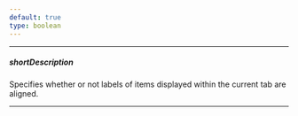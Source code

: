 ```yaml
---
default: true
type: boolean
---
```

---
##### shortDescription
Specifies whether or not labels of items displayed within the current tab are aligned.

---
